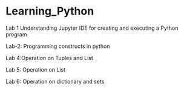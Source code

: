 # Learning_Python
Lab 1 Understanding Jupyter IDE for creating and executing a Python program

Lab-2: Programming constructs in python

Lab 4:Operation on Tuples and List

Lab 5: Operation on List

Lab 6: Operation on dictionary and sets
